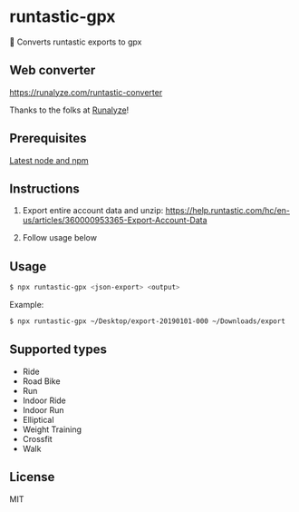 # runtastic-gpx

💪 Converts runtastic exports to gpx

## Web converter

https://runalyze.com/runtastic-converter

Thanks to the folks at [Runalyze](https://runalyze.com)!

## Prerequisites

[Latest node and npm](https://nodejs.org)

## Instructions

1. Export entire account data and unzip:
   https://help.runtastic.com/hc/en-us/articles/360000953365-Export-Account-Data

2. Follow usage below

## Usage

```sh
$ npx runtastic-gpx <json-export> <output>
```

Example:

```sh
$ npx runtastic-gpx ~/Desktop/export-20190101-000 ~/Downloads/export
```

## Supported types

- Ride
- Road Bike
- Run
- Indoor Ride
- Indoor Run
- Elliptical
- Weight Training
- Crossfit
- Walk

## License

MIT
